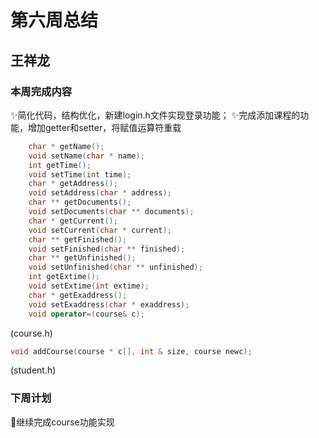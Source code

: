 # 第六周总结
## 王祥龙
### 本周完成内容
✨简化代码，结构优化，新建login.h文件实现登录功能；
✨完成添加课程的功能，增加getter和setter，将赋值运算符重载
```c++
	char * getName();
    void setName(char * name);
    int getTime();
    void setTime(int time);
    char * getAddress();
    void setAddress(char * address);
    char ** getDocuments();
    void setDocuments(char ** documents);
    char * getCurrent();
    void setCurrent(char * current);
    char ** getFinished();
    void setFinished(char ** finished);
    char ** getUnfinished();
    void setUnfinished(char ** unfinished);
    int getExtime();
    void setExtime(int extime);
    char * getExaddress();
    void setExaddress(char * exaddress);
    void operator=(course& c);
```
(course.h)
```c++
void addCourse(course * c[], int & size, course newc);
```
(student.h)
### 下周计划
📝继续完成course功能实现
